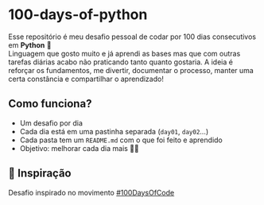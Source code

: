 # 100-days-of-python

Esse repositório é meu desafio pessoal de codar por 100 dias consecutivos em **Python** 🐍  
Linguagem que gosto muito e já aprendi as bases mas que com outras tarefas diárias acabo não praticando tanto quanto gostaria.
A ideia é reforçar os fundamentos, me divertir, documentar o processo, manter uma certa constância e compartilhar o aprendizado!

## Como funciona?

- Um desafio por dia
- Cada dia está em uma pastinha separada (`day01`, `day02`…)
- Cada pasta tem um `README.md` com o que foi feito e aprendido
- Objetivo: melhorar cada dia mais 🧠✨



## 📌 Inspiração
Desafio inspirado no movimento [#100DaysOfCode](https://www.100daysofcode.com/)
